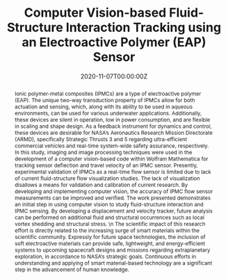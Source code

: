 ---
title: "Computer Vision-based Fluid-Structure Interaction Tracking using an Electroactive Polymer (EAP) Sensor"
authors:
- admin
- Justin Neubauer
- Kwang J Kim
date: "2020-11-07T00:00:00Z"
doi: ""

# Schedule page publish date (NOT publication's date).
publishDate: "2020-11-07T00:00:00Z"

# Publication type.
# Legend: 0 = Uncategorized; 1 = Conference paper; 2 = Journal article;
# 3 = Preprint / Working Paper; 4 = Report; 5 = Book; 6 = Book section;
# 7 = Thesis; 8 = Patent
publication_types: ["1"]

# Publication name and optional abbreviated publication name.
publication: NASA EPSCORSPO 2020 VIRTUAL POSTER COMPETITION
publication_short:

abstract: Ionic polymer-metal composites (IPMCs) are a type of electroactive polymer (EAP). The unique two-way transduction property of IPMCs allow for both actuation and sensing, which, along with its ability to be used in aqueous environments, can be used for various underwater applications. Additionally, these devices are silent in operation, low in power consumption, and are flexible in scaling and shape design. As a feedback instrument for dynamics and control, these devices are desirable for NASA’s Aeronautics Research Mission Directorate (ARMD), specifically Strategic Thrusts 3 and 5 regarding ultra-efficient commercial vehicles and real-time system-wide safety assurance, respectively. In this study, imaging and image processing techniques were used in the development of a computer vision-based code within Wolfram Mathematica for tracking sensor deflection and travel velocity of an IPMC sensor. Presently, experimental validation of IPMCs as a real-time flow sensor is limited due to lack of current fluid-structure flow visualization studies. The lack of visualization disallows a means for validation and calibration of current research. By developing and implementing computer vision, the accuracy of IPMC flow sensor measurements can be improved and verified. The work presented demonstrates an initial step in using computer vision to study fluid-structure interaction and IPMC sensing. By developing a displacement and velocity tracker, future analysis can be performed on additional fluid and structural occurrences such as local vortex shedding and structural stress. \n The scientific impact of this research effort is directly related to the increasing surge of smart materials within the scientific community. Expressly for future space technologies, the inclusion of soft electroactive materials can provide safe, lightweight, and energy-efficient systems to upcoming spacecraft designs and missions regarding extraplanetary exploration, in accordance to NASA’s strategic goals. Continuous efforts in understanding and applying of smart material-based technology are a significant step in the advancement of human knowledge. 


# Summary. An optional shortened abstract.
summary: In this study, we aim to use several imaging and image processing techniques by developing a computer vision-based code within Wolfram Mathematica for the purpose of tracking sensor deflection and travel velocity of an IPMC sensor.

tags:
- IPMC
- Image Processing
- NASA
featured: true

#links:
#- name: ""
#  url: 
# url_pdf: 
# url_code: '#'
# url_dataset: '#'
url_poster: 'https://nasa.epscorspo.nevada.edu/index.php?gf-download=2020%2F05%2FNVSG_EPSCOR_VirtualPoster2020_Minaian.pdf&form-id=81&field-id=14&hash=8a058e86fc4f47aa545414c0ea99a1627de981296a48cccf5ec0b884f35a8edd'
# url_project: '#'
# url_slides: '#'
# url_source: '#'
url_video: 'https://nasa.epscorspo.nevada.edu/index.php?gf-download=2020%2F05%2FNVSG_EPSCOR_Video_Minaian.mp4&form-id=81&field-id=11&hash=573e119ce7599c20511ba6028f9a9f12108399fe70eead241b76f50cfe7f8f92'

# Featured image
# To use, add an image named `featured.jpg/png` to your page's folder. 
image:
  caption: ''
  focal_point: "Bottom"
  # Options: Smart, Center, TopLeft, Top, TopRight, Left, Right, BottomLeft, Bottom, BottomRight
  preview_only: false

# Associated Projects (optional).
#   Associate this publication with one or more of your projects.
#   Simply enter your project's folder or file name without extension.
#   E.g. `internal-project` references `content/project/internal-project/index.md`.
#   Otherwise, set `projects: []`.
projects: []

# Slides (optional).
#   Associate this publication with Markdown slides.
#   Simply enter your slide deck's filename without extension.
#   E.g. `slides: "example"` references `content/slides/example/index.md`.
#   Otherwise, set `slides: ""`.
slides: example
---